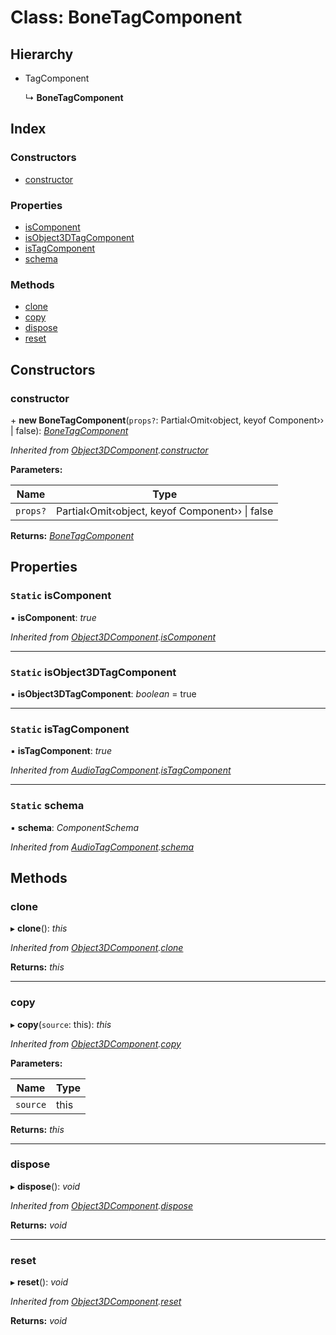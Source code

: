
# Class: BoneTagComponent

## Hierarchy

* TagComponent

  ↳ **BoneTagComponent**

## Index

### Constructors

* [constructor](bonetagcomponent.md#constructor)

### Properties

* [isComponent](bonetagcomponent.md#static-iscomponent)
* [isObject3DTagComponent](bonetagcomponent.md#static-isobject3dtagcomponent)
* [isTagComponent](bonetagcomponent.md#static-istagcomponent)
* [schema](bonetagcomponent.md#static-schema)

### Methods

* [clone](bonetagcomponent.md#clone)
* [copy](bonetagcomponent.md#copy)
* [dispose](bonetagcomponent.md#dispose)
* [reset](bonetagcomponent.md#reset)

## Constructors

###  constructor

\+ **new BoneTagComponent**(`props?`: Partial‹Omit‹object, keyof Component<any>›› | false): *[BoneTagComponent](bonetagcomponent.md)*

*Inherited from [Object3DComponent](object3dcomponent.md).[constructor](object3dcomponent.md#constructor)*

**Parameters:**

Name | Type |
------ | ------ |
`props?` | Partial‹Omit‹object, keyof Component<any>›› &#124; false |

**Returns:** *[BoneTagComponent](bonetagcomponent.md)*

## Properties

### `Static` isComponent

▪ **isComponent**: *true*

*Inherited from [Object3DComponent](object3dcomponent.md).[isComponent](object3dcomponent.md#static-iscomponent)*

___

### `Static` isObject3DTagComponent

▪ **isObject3DTagComponent**: *boolean* = true

___

### `Static` isTagComponent

▪ **isTagComponent**: *true*

*Inherited from [AudioTagComponent](audiotagcomponent.md).[isTagComponent](audiotagcomponent.md#static-istagcomponent)*

___

### `Static` schema

▪ **schema**: *ComponentSchema*

*Inherited from [AudioTagComponent](audiotagcomponent.md).[schema](audiotagcomponent.md#static-schema)*

## Methods

###  clone

▸ **clone**(): *this*

*Inherited from [Object3DComponent](object3dcomponent.md).[clone](object3dcomponent.md#clone)*

**Returns:** *this*

___

###  copy

▸ **copy**(`source`: this): *this*

*Inherited from [Object3DComponent](object3dcomponent.md).[copy](object3dcomponent.md#copy)*

**Parameters:**

Name | Type |
------ | ------ |
`source` | this |

**Returns:** *this*

___

###  dispose

▸ **dispose**(): *void*

*Inherited from [Object3DComponent](object3dcomponent.md).[dispose](object3dcomponent.md#dispose)*

**Returns:** *void*

___

###  reset

▸ **reset**(): *void*

*Inherited from [Object3DComponent](object3dcomponent.md).[reset](object3dcomponent.md#reset)*

**Returns:** *void*

